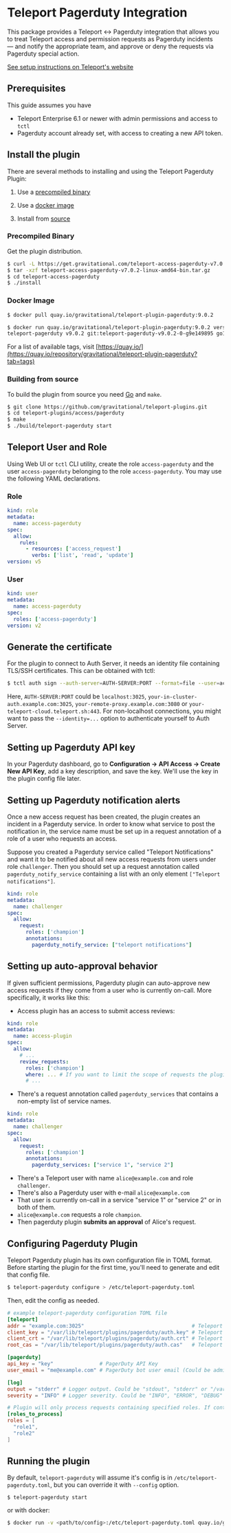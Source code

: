 # Teleport Pagerduty Integration

This package provides a Teleport <-> Pagerduty integration that allows you to
treat Teleport access and permission requests as Pagerduty incidents — and
notify the appropriate team, and approve or deny the requests via Pagerduty
special action.

[See setup instructions on Teleport's website](https://goteleport.com/teleport/docs/enterprise/workflow/ssh_approval_pagerduty/)

## Prerequisites

This guide assumes you have

- Teleport Enterprise 6.1 or newer with admin permissions and access to `tctl`
- Pagerduty account already set, with access to creating a new API token.

## Install the plugin

There are several methods to installing and using the Teleport Pagerduty Plugin:

1. Use a [precompiled binary](#precompiled-binary)

2. Use a [docker image](#docker-image)

3. Install from [source](#building-from-source)

### Precompiled Binary

Get the plugin distribution.

```bash
$ curl -L https://get.gravitational.com/teleport-access-pagerduty-v7.0.2-linux-amd64-bin.tar.gz
$ tar -xzf teleport-access-pagerduty-v7.0.2-linux-amd64-bin.tar.gz
$ cd teleport-access-pagerduty
$ ./install
```

### Docker Image
```bash
$ docker pull quay.io/gravitational/teleport-plugin-pagerduty:9.0.2
```

```bash
$ docker run quay.io/gravitational/teleport-plugin-pagerduty:9.0.2 version
teleport-pagerduty v9.0.2 git:teleport-pagerduty-v9.0.2-0-g9e149895 go1.17.8
```

For a list of available tags, visit [https://quay.io/](https://quay.io/repository/gravitational/teleport-plugin-pagerduty?tab=tags)

### Building from source

To build the plugin from source you need [Go](https://go.dev/) and `make`.

```bash
$ git clone https://github.com/gravitational/teleport-plugins.git
$ cd teleport-plugins/access/pagerduty
$ make
$ ./build/teleport-pagerduty start
```

## Teleport User and Role

Using Web UI or `tctl` CLI utility, create the role `access-pagerduty` and the user `access-pagerduty` belonging to the role `access-pagerduty`. You may use the following YAML declarations.

### Role

```yaml
kind: role
metadata:
  name: access-pagerduty
spec:
  allow:
    rules:
      - resources: ['access_request']
        verbs: ['list', 'read', 'update']
version: v5
```

### User

```yaml
kind: user
metadata:
  name: access-pagerduty
spec:
  roles: ['access-pagerduty']
version: v2
```

## Generate the certificate

For the plugin to connect to Auth Server, it needs an identity file containing TLS/SSH certificates. This can be obtained with tctl:

```bash
$ tctl auth sign --auth-server=AUTH-SERVER:PORT --format=file --user=access-pagerduty --out=/var/lib/teleport/plugins/pagerduty/auth_id --ttl=8760h
```

Here, `AUTH-SERVER:PORT` could be `localhost:3025`, `your-in-cluster-auth.example.com:3025`, `your-remote-proxy.example.com:3080` or `your-teleport-cloud.teleport.sh:443`. For non-localhost connections, you might want to pass the `--identity=...` option to authenticate yourself to Auth Server.

## Setting up Pagerduty API key

In your Pagerduty dashboard, go to **Configuration -> API Access -> Create New
API Key**, add a key description, and save the key. We'll use the key in the
plugin config file later.

## Setting up Pagerduty notification alerts

Once a new access request has been created, the plugin creates an incident in a Pagerduty service. In order to know what service to post the notification in, the service name must be set up in a request annotation of a role of a user who requests an access.

Suppose you created a Pagerduty service called "Teleport Notifications" and want it to be notified about all new access requests from users under role `challenger`. Then you should set up a request annotation called `pagerduty_notify_service` containing a list with an only element `["Teleport notifications"]`.

```yaml
kind: role
metadata:
  name: challenger
spec:
  allow:
    request:
      roles: ['champion']
      annotations:
        pagerduty_notify_service: ["teleport notifications"]
```

## Setting up auto-approval behavior

If given sufficient permissions, Pagerduty plugin can auto-approve new access requests if they come from a user who is currently on-call. More specifically, it works like this:

- Access plugin has an access to submit access reviews:
```yaml
kind: role
metadata:
  name: access-plugin
spec:
  allow:
    # ...
    review_requests:
      roles: ['champion']
      where: ... # If you want to limit the scope of requests the plugin can approve.
      # ...
```
- There's a request annotation called `pagerduty_services` that contains a non-empty list of service names.
```yaml
kind: role
metadata:
  name: challenger
spec:
  allow:
    request:
      roles: ['champion']
      annotations:
        pagerduty_services: ["service 1", "service 2"]
```
- There's a Teleport user with name `alice@example.com` and role `challenger`.
- There's also a Pagerduty user with e-mail `alice@example.com`
- That user is currently on-call in a service "service 1" or "service 2" or in both of them.
- `alice@example.com` requests a role `champion`.
- Then pagerduty plugin **submits an approval** of Alice's request.


## Configuring Pagerduty Plugin

Teleport Pagerduty plugin has its own configuration file in TOML format. Before
starting the plugin for the first time, you'll need to generate and edit that
config file.

```bash
$ teleport-pagerduty configure > /etc/teleport-pagerduty.toml
```

Then, edit the config as needed.

```TOML
# example teleport-pagerduty configuration TOML file
[teleport]
addr = "example.com:3025"                                   # Teleport Auth Server GRPC API address
client_key = "/var/lib/teleport/plugins/pagerduty/auth.key" # Teleport GRPC client secret key
client_crt = "/var/lib/teleport/plugins/pagerduty/auth.crt" # Teleport GRPC client certificate
root_cas = "/var/lib/teleport/plugins/pagerduty/auth.cas"   # Teleport cluster CA certs

[pagerduty]
api_key = "key"               # PagerDuty API Key
user_email = "me@example.com" # PagerDuty bot user email (Could be admin email)

[log]
output = "stderr" # Logger output. Could be "stdout", "stderr" or "/var/lib/teleport/pagerduty.log"
severity = "INFO" # Logger severity. Could be "INFO", "ERROR", "DEBUG" or "WARN".

# Plugin will only process requests containing specified roles. If contains "*" (default) all requests will be processed.
[roles_to_process]
roles = [
  "role1", 
  "role2"
]
```

## Running the plugin

By default, `teleport-pagerduty` will assume it's config is in
`/etc/teleport-pagerduty.toml`, but you can override it with `--config` option.

```
$ teleport-pagerduty start
```

or with docker:

```bash
$ docker run -v <path/to/config>:/etc/teleport-pagerduty.toml quay.io/gravitational/teleport-plugin-pagerduty:9.0.2 start
```
